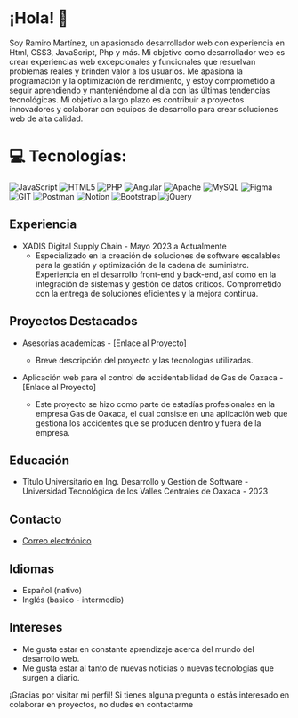 # ¡Hola! 👋

Soy Ramiro Martínez, un apasionado desarrollador web con experiencia en Html, CSS3, JavaScript, Php y más. Mi objetivo como desarrollador web es crear experiencias web excepcionales y funcionales que resuelvan problemas reales y brinden valor a los usuarios. Me apasiona la programación y la optimización de rendimiento, y estoy comprometido a seguir aprendiendo y manteniéndome al día con las últimas tendencias tecnológicas. Mi objetivo a largo plazo es contribuir a proyectos innovadores y colaborar con equipos de desarrollo para crear soluciones web de alta calidad.

# 💻 Tecnologías:
![JavaScript](https://img.shields.io/badge/javascript-%23323330.svg?style=for-the-badge&logo=javascript&logoColor=%23F7DF1E) ![HTML5](https://img.shields.io/badge/html5-%23E34F26.svg?style=for-the-badge&logo=html5&logoColor=white) ![PHP](https://img.shields.io/badge/php-%23777BB4.svg?style=for-the-badge&logo=php&logoColor=white) ![Angular](https://img.shields.io/badge/angular-%23DD0031.svg?style=for-the-badge&logo=angular&logoColor=white) ![Apache](https://img.shields.io/badge/apache-%23D42029.svg?style=for-the-badge&logo=apache&logoColor=white) ![MySQL](https://img.shields.io/badge/mysql-%2300000f.svg?style=for-the-badge&logo=mysql&logoColor=white) ![Figma](https://img.shields.io/badge/figma-%23F24E1E.svg?style=for-the-badge&logo=figma&logoColor=white) ![GIT](https://img.shields.io/badge/Git-fc6d26?style=for-the-badge&logo=git&logoColor=white) ![Postman](https://img.shields.io/badge/Postman-FF6C37?style=for-the-badge&logo=postman&logoColor=white) ![Notion](https://img.shields.io/badge/Notion-%23000000.svg?style=for-the-badge&logo=notion&logoColor=white) ![Bootstrap](https://img.shields.io/badge/bootstrap-%238511FA.svg?style=for-the-badge&logo=bootstrap&logoColor=white) ![jQuery](https://img.shields.io/badge/jquery-%230769AD.svg?style=for-the-badge&logo=jquery&logoColor=white)

## Experiencia

- XADIS Digital Supply Chain - Mayo 2023 a Actualmente
  - Especializado en la creación de soluciones de software escalables para la gestión y optimización de la cadena de suministro. Experiencia en el desarrollo front-end y back-end, así como en la integración de sistemas y gestión de datos críticos. Comprometido con la entrega de soluciones eficientes y la mejora continua.

## Proyectos Destacados

- Asesorias academicas - [Enlace al Proyecto]
  - Breve descripción del proyecto y las tecnologías utilizadas.

- Aplicación web para el control de accidentabilidad de Gas de Oaxaca - [Enlace al Proyecto]
  - Este proyecto se hizo como parte de estadías profesionales en la empresa Gas de Oaxaca, el cual consiste en una aplicación web que gestiona los accidentes que se producen dentro y fuera de la empresa.

## Educación

- Título Universitario en Ing. Desarrollo y Gestión de Software - Universidad Tecnológica de los Valles Centrales de Oaxaca - 2023

## Contacto

- [Correo electrónico](ramiromtz770@gmail.com)

## Idiomas

- Español (nativo)
- Inglés (basico - intermedio)

## Intereses

- Me gusta estar en constante aprendizaje acerca del mundo del desarrollo web.
- Me gusta estar al tanto de nuevas noticias o nuevas tecnologías que surgen a diario.

¡Gracias por visitar mi perfil! Si tienes alguna pregunta o estás interesado en colaborar en proyectos, no dudes en contactarme
